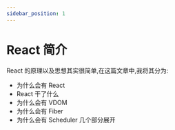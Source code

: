 ```yaml
---
sidebar_position: 1
---
```


# React 简介
React 的原理以及思想其实很简单,在这篇文章中,我将其分为: 
- 为什么会有 React 
- React 干了什么
- 为什么会有 VDOM
- 为什么会有 Fiber
- 为什么会有 Scheduler
几个部分展开